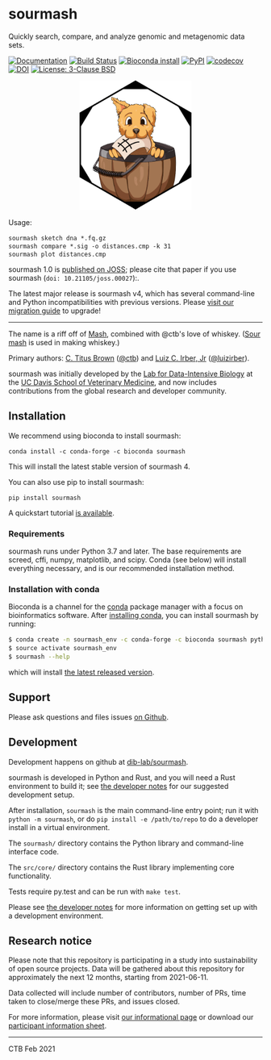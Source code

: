 # sourmash

Quickly search, compare, and analyze genomic and metagenomic data sets.

[![Documentation](https://readthedocs.org/projects/sourmash/badge/?version=latest)](http://sourmash.readthedocs.io/en/latest/)
[![Build Status](https://github.com/dib-lab/sourmash/workflows/Python%20tests/badge.svg)](https://github.com/dib-lab/sourmash/actions/)
[![Bioconda install](https://img.shields.io/conda/dn/bioconda/sourmash.svg?style=flag&label=Bioconda)](https://anaconda.org/bioconda/sourmash)
<a href="https://pypi.org/project/sourmash/"><img alt="PyPI" src="https://badge.fury.io/py/sourmash.svg"></a>
[![codecov](https://codecov.io/gh/dib-lab/sourmash/branch/latest/graph/badge.svg)](https://codecov.io/gh/dib-lab/sourmash)
[![DOI](http://joss.theoj.org/papers/10.21105/joss.00027/status.svg)](http://joss.theoj.org/papers/10.21105/joss.00027)
<a href="https://github.com/dib-lab/sourmash/blob/latest/LICENSE"><img alt="License: 3-Clause BSD" src="https://img.shields.io/badge/License-BSD%203--Clause-blue.svg"></a>

<p align="center"><img src="https://raw.githubusercontent.com/dib-lab/sourmash/latest/doc/_static/logo.png" height="256" /></p>

Usage:

    sourmash sketch dna *.fq.gz
    sourmash compare *.sig -o distances.cmp -k 31
    sourmash plot distances.cmp

sourmash 1.0 is [published on JOSS](https://doi.org/10.21105/joss.00027); please cite that paper if you use sourmash (`doi: 10.21105/joss.00027`):.

The latest major release is sourmash v4, which has several
command-line and Python incompatibilities with previous
versions. Please
[visit our migration guide](https://sourmash.readthedocs.io/en/latest/support.html#migrating-from-sourmash-v3-x-to-sourmash-4-x)
to upgrade!

----

The name is a riff off of [Mash](https://github.com/marbl/Mash),
combined with @ctb's love of whiskey.
([Sour mash](https://en.wikipedia.org/wiki/Sour_mash) is used in
making whiskey.)

Primary authors: [C. Titus Brown](mailto:titus@idyll.org) ([@ctb](http://github.com/ctb)) and [Luiz C. Irber, Jr](mailto:sourmash@luizirber.org) ([@luizirber](http://github.com/luizirber)).

sourmash was initially developed by the
[Lab for Data-Intensive Biology](http://ivory.idyll.org/lab/) at the
[UC Davis School of Veterinary Medicine](http://www.vetmed.ucdavis.edu),
and now includes contributions from the global research and developer
community.

## Installation

We recommend using bioconda to install sourmash:

```
conda install -c conda-forge -c bioconda sourmash
```
This will install the latest stable version of sourmash 4.

You can also use pip to install sourmash:

```
pip install sourmash
```

A quickstart tutorial [is available](https://sourmash.readthedocs.io/en/latest/tutorials.html).

### Requirements

sourmash runs under Python 3.7 and later.  The base
requirements are screed, cffi, numpy, matplotlib, and scipy.  Conda
(see below) will install everything necessary, and is our recommended
installation method.

### Installation with conda

Bioconda is a channel for the
[conda](http://conda.pydata.org/docs/intro.html) package manager with
a focus on bioinformatics software. After
[installing conda](https://docs.conda.io/projects/conda/en/latest/user-guide/install/),
you can install sourmash by running:

```bash
$ conda create -n sourmash_env -c conda-forge -c bioconda sourmash python=3.7
$ source activate sourmash_env
$ sourmash --help
```

which will install
[the latest released version](https://github.com/dib-lab/sourmash/releases).

## Support

Please ask questions and files issues
[on Github](https://github.com/dib-lab/sourmash/issues).

## Development

Development happens on github at
[dib-lab/sourmash](https://github.com/dib-lab/sourmash).

sourmash is developed in Python and Rust, and you will need a Rust
environment to build it; see [the developer notes](doc/developer.md)
for our suggested development setup.

After installation, `sourmash` is the main command-line entry point;
run it with `python -m sourmash`, or do `pip install -e /path/to/repo` to
do a developer install in a virtual environment.

The `sourmash/` directory contains the Python library and command-line interface code.

The `src/core/` directory contains the Rust library implementing core
functionality.

Tests require py.test and can be run with `make test`.

Please see [the developer notes](doc/developer.md) for more information
on getting set up with a development environment.

## Research notice

Please note that this repository is participating in a study into sustainability
 of open source projects. Data will be gathered about this repository for
 approximately the next 12 months, starting from 2021-06-11.

Data collected will include number of contributors, number of PRs, time taken to
 close/merge these PRs, and issues closed.

For more information, please visit
[our informational page](https://sustainable-open-science-and-software.github.io/) or download our [participant information sheet](https://sustainable-open-science-and-software.github.io/assets/PIS_sustainable_software.pdf).

----

CTB
Feb 2021
